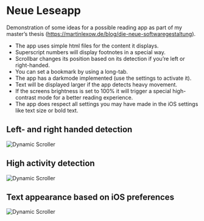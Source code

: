 # Neue Leseapp
Demonstration of some ideas for a possible reading app as part of my master’s thesis (https://martinlexow.de/blog/die-neue-softwaregestaltung).

* The app uses simple html files for the content it displays. 
* Superscript numbers will display footnotes in a special way. 
* Scrollbar changes its position based on its detection if you’re left or right-handed. 
* You can set a bookmark by using a long-tab. 
* The app has a darkmode implemented (use the settings to activate it). 
* Text will be displayed larger if the app detects heavy movement. 
* If the screens brightness is set to 100% it will trigger a special high-contrast mode for a better reading experience. 
* The app does respect all settings you may have made in the iOS settings like text size or bold text.

## Left- and right handed detection
![Dynamic Scroller](https://github.com/ixeau/NeueLeseapp/blob/master/demo-dynamic-scroller.gif)

## High activity detection
![Dynamic Scroller](https://github.com/ixeau/NeueLeseapp/blob/master/demo-high-activity.gif)

## Text appearance based on iOS preferences
![Dynamic Scroller](https://github.com/ixeau/NeueLeseapp/blob/master/demo-dynamic-text.gif)
